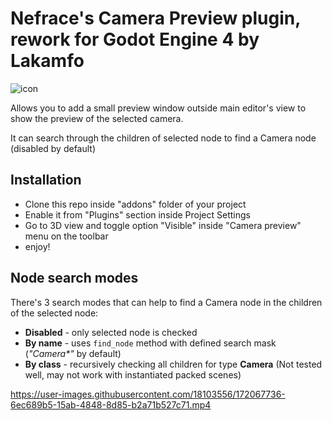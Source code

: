 # Nefrace's Camera Preview plugin, rework for Godot Engine 4 by Lakamfo

![icon](https://user-images.githubusercontent.com/18103556/172068287-a90cc657-ee91-4fec-b843-e4c2f7c44290.png)

Allows you to add a small preview window outside main editor's view to show the preview of the selected camera.

It can search through the children of selected node to find a Camera node (disabled by default)

## Installation

- Clone this repo inside "addons" folder of your project
- Enable it from "Plugins" section inside Project Settings
- Go to 3D view and toggle option "Visible" inside "Camera preview" menu on the toolbar
- enjoy!

## Node search modes

There's 3 search modes that can help to find a Camera node in the children of the selected node:

- **Disabled** - only selected node is checked
- **By name** - uses `find_node` method with defined search mask (_"Camera*"_ by default)
- **By class** - recursively checking all children for type **Camera** (Not tested well, may not work with instantiated packed scenes)



https://user-images.githubusercontent.com/18103556/172067736-6ec689b5-15ab-4848-8d85-b2a71b527c71.mp4

